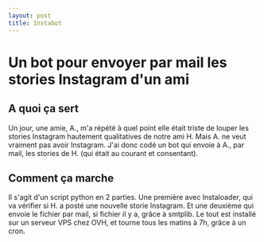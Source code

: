 ```yaml
---
layout: post
title: Instabot
---
```



# Un bot pour envoyer par mail les stories Instagram d'un ami

## A quoi ça sert

Un jour, une amie, A., m'a répété à quel point elle était triste de louper les stories Instagram hautement qualitatives de notre ami H. Mais A. ne veut vraiment pas avoir Instagram. J'ai donc codé un bot qui envoie à A., par mail, les stories de H. (qui était au courant et consentant).

## Comment ça marche

Il s'agit d'un script python en 2 parties. Une première avec Instaloader, qui va vérifier si H. a posté une nouvelle storie Instagram. Et une deuxième qui envoie le fichier par mail, si fichier il y a, grâce à smtplib. Le tout est installé sur un serveur VPS chez OVH, et tourne tous les matins à 7h, grâce à un cron.

